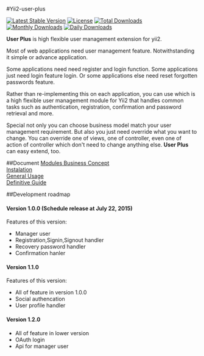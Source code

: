 #Yii2-user-plus 

[![Latest Stable Version](https://poser.pugx.org/johnitvn/yii2-user-plus/v/stable)](https://packagist.org/packages/johnitvn/yii2-user-plus)
[![License](https://poser.pugx.org/johnitvn/yii2-user-plus/license)](https://packagist.org/packages/johnitvn/yii2-user-plus)
[![Total Downloads](https://poser.pugx.org/johnitvn/yii2-user-plus/downloads)](https://packagist.org/packages/johnitvn/yii2-user-plus)
[![Monthly Downloads](https://poser.pugx.org/johnitvn/yii2-user-plus/d/monthly)](https://packagist.org/packages/johnitvn/yii2-user-plus)
[![Daily Downloads](https://poser.pugx.org/johnitvn/yii2-user-plus/d/daily)](https://packagist.org/packages/johnitvn/yii2-user-plus)

<b>User Plus</b> is high flexible user management extension for yii2.

Most of web applications need user management feature. Notwithstanding it simple or advance application. 

Some applications need need register and login function. Some applications just need login feature login.
Or some applications else need reset forgotten passwords feature. 

Rather than re-implementing this on each application, you can use which is a high flexible user management module for Yii2 that handles common tasks such as authentication, registration, confirmation and password retrieval and more.

Special not only you can choose business model match your user management requirement. But also you just need override what you want to change. You can override one of views, one of controller, even one of action of controller which don't need to change anything else.  <b>User Plus</b> can easy extend, too.


##Document
[Modules Business Concept](https://github.com/johnitvn/yii2-user-plus/blob/master/docs/BusinessConcept.md)<BR>
[Instalation](https://github.com/johnitvn/yii2-user-plus/blob/master/docs/Instalation.md)<BR>
[General Usage](https://github.com/johnitvn/yii2-user-plus/blob/master/docs/General-Usage.md)<BR>
[Definitive Guide](https://github.com/johnitvn/yii2-user-plus/blob/master/docs/README.md)<BR>



##Development roadmap
#### Version 1.0.0 (Schedule release at July 22, 2015)
Features of this version:
+ Manager user
+ Registration,Signin,Signout handler
+ Recovery password handler
+ Confirmation hanler

#### Version 1.1.0 
Features of this version:
+ All of feature in version 1.0.0
+ Social authencation 
+ User profile handler

#### Version 1.2.0
+ All of feature in lower version
+ OAuth login
+ Api for manager user


